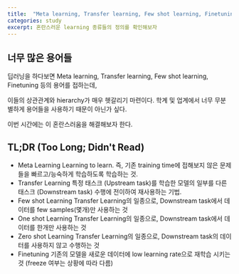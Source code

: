 ```yaml
---
title:  "Meta learning, Transfer learning, Few shot learning, Finetuning 등 용어 정리"
categories: study
excerpt: 혼란스러운 learning 종류들의 정의를 확인해보자
---
```

## 너무 많은 용어들
딥러닝을 하다보면 Meta learning, Transfer learning, Few shot learning, Finetuning 등의 용어를 접하는데,

이들의 상관관계와 hierarchy가 매우 헷갈리기 마련이다. 학계 및 업계에서 너무 무분별하게 용어들을 사용하기 때문이 아닌가 싶다.

이번 시간에는 이 혼란스러움을 해결해보자 한다.

## TL;DR (Too Long; Didn't Read)
- Meta Learning
Learning to learn. 즉, 기존 training time에 접해보지 않은 문제들을 빠르고/능숙하게 학습하도록 학습하는 것.
- Transfer Learning
특정 태스크 (Upstream task)를 학습한 모델의 일부를 다른 태스크 (Downstream task) 수행에 전이하여 재사용하는 기법.
- Few shot Learning
Transfer Learning의 일종으로, Downstream task에서 데이터를 few samples(몇개)만 사용하는 것
- One shot Learning
Transfer Learning의 일종으로, Downstream task에서 데이터를 한개만 사용하는 것
- Zero shot Learning
Transfer Learning의 일종으로, Downstream task의 데이터를 사용하지 않고 수행하는 것
- Finetuning
기존의 모델을 새로운 데이터에 low learning rate으로 재학습 시키는 것 (freeze 여부는 상황에 따라 다름)
